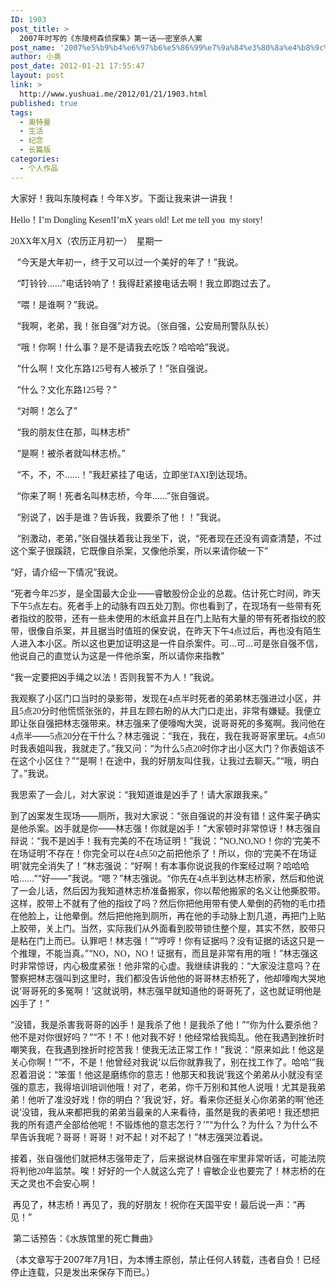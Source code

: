 ```yaml
---
ID: 1903
post_title: >
  2007年时写的《东陵柯森侦探集》第一话——密室杀人案
post_name: '2007%e5%b9%b4%e6%97%b6%e5%86%99%e7%9a%84%e3%80%8a%e4%b8%9c%e9%99%b5%e6%9f%af%e6%a3%ae%e4%be%a6%e6%8e%a2%e9%9b%86%e3%80%8b%e7%ac%ac%e4%b8%80%e8%af%9d-%e5%af%86%e5%ae%a4%e6%9d%80'
author: 小奥
post_date: 2012-01-21 17:55:47
layout: post
link: >
  http://www.yushuai.me/2012/01/21/1903.html
published: true
tags:
  - 奥特曼
  - 生活
  - 纪念
  - 长篇版
categories:
  - 个人作品
---
```

大家好！我叫东陵柯森！今年<span style="font-family: Calibri;">X</span>岁。下面让我来讲一讲我！

<span style="font-family: Calibri;">Hello</span>！<span style="font-family: Calibri;">I’m Dongling Kesen!I’mX years old! Let me tell you  my story!</span>

<span style="font-family: Calibri;">20XX</span>年<span style="font-family: Calibri;">X</span>月<span style="font-family: Calibri;">X</span>（农历正月初一）<span style="font-family: Calibri;">  </span>星期一

<span style="font-family: Calibri;">   </span>“今天是大年初一，终于又可以过一个美好的年了！”我说。

<span style="font-family: Calibri;">   </span>“叮铃铃……”电话铃响了！我得赶紧接电话去啊！我立即跑过去了。

<span style="font-family: Calibri;">   </span>“喂！是谁啊？”我说。

<span style="font-family: Calibri;">   </span>“我啊，老弟，我！张自强”对方说。（张自强，公安局刑警队队长）<!--more-->

<span style="font-family: Calibri;">   </span>“哦！你啊！什么事？是不是请我去吃饭？哈哈哈”我说。

<span style="font-family: Calibri;">   </span>“什么啊！文化东路<span style="font-family: Calibri;">125</span>号有人被杀了！”张自强说。

<span style="font-family: Calibri;">   </span>“什么？文化东路<span style="font-family: Calibri;">125</span>号？”

<span style="font-family: Calibri;">   </span>“对啊！怎么了”

<span style="font-family: Calibri;">   </span>“我的朋友住在那，叫林志桥”

<span style="font-family: Calibri;">   </span>“是啊！被杀者就叫林志桥。”

<span style="font-family: Calibri;">   </span>“不，不，不……！”我赶紧挂了电话，立即坐<span style="font-family: Calibri;">TAXI</span>到达现场。

<span style="font-family: Calibri;">   </span>“你来了啊！死者名叫林志桥，今年……”张自强说。

<span style="font-family: Calibri;">   </span>“别说了，凶手是谁？告诉我，我要杀了他！！”我说。

<span style="font-family: Calibri;">   </span>“别激动，老弟，”张自强扶着我让我坐下，说，“死者现在还没有调查清楚，不过这个案子很蹊跷，它既像自杀案，又像他杀案，所以来请你破一下”

“好，请介绍一下情况”我说。

“死者今年<span style="font-family: Calibri;">25</span>岁，是全国最大企业——睿敏股份企业的总裁。估计死亡时间，昨天下午<span style="font-family: Calibri;">5</span>点左右。死者手上的动脉有四五处刀割。你也看到了，在现场有一些带有死者指纹的胶带，还有一些未使用的木纸盒并且在门上贴有大量的带有死者指纹的胶带，很像自杀案，并且据当时值班的保安说，在昨天下午<span style="font-family: Calibri;">4</span>点过后，再也没有陌生人进入本小区。所以这也更加证明这是一件自杀案件。可…可…可是张自强不信，他说自己的直觉认为这是一件他杀案，所以请你来指教”

“我一定要把凶手绳之以法！否则我誓不为人！”我说。

我观察了小区门口当时的录影带，发现在<span style="font-family: Calibri;">4</span>点半时死者的弟弟林志强进过小区，并且<span style="font-family: Calibri;">5</span>点<span style="font-family: Calibri;">20</span>分时他慌慌张张的，并且左顾右盼的从大门口走出，非常有嫌疑。我便立即让张自强把林志强带来。林志强来了便嚎啕大哭，说哥哥死的多冤啊。我问他在<span style="font-family: Calibri;">4</span>点半——<span style="font-family: Calibri;">5</span>点<span style="font-family: Calibri;">20</span>分在干什么？林志强说：“我在，我在，我在我哥哥家里玩。<span style="font-family: Calibri;">4</span>点<span style="font-family: Calibri;">50</span>时我表姐叫我，我就走了。”我又问：“为什么<span style="font-family: Calibri;">5</span>点<span style="font-family: Calibri;">20</span>时你才出小区大门？你表姐该不在这个小区住？”“是啊！在途中，我的好朋友叫住我，让我过去聊天。”“哦，明白了。”我说。

我思索了一会儿，对大家说：“我知道谁是凶手了！请大家跟我来。”

到了凶案发生现场——厕所，我对大家说：“张自强说的并没有错！这件案子确实是他杀案。凶手就是你——林志强！你就是凶手！”大家顿时非常惊讶！林志强自辩说：“我不是凶手！我有完美的不在场证明！”我说：“<span style="font-family: Calibri;">NO,NO,NO</span>！你的‘完美不在场证明’不存在！你完全可以在<span style="font-family: Calibri;">4</span>点<span style="font-family: Calibri;">50</span>之前把他杀了！所以，你的‘完美不在场证明’就完全消失了！”林志强说：“好啊！有本事你说说我的作案经过啊？哈哈哈哈……”“好——”我说。“嗯？”林志强说。“你先在<span style="font-family: Calibri;">4</span>点半到达林志桥家，然后和他说了一会儿话，然后因为我知道林志桥准备搬家，你以帮他搬家的名义让他撕胶带。这样，胶带上不就有了他的指纹了吗？然后你把他用带有使人晕倒的药物的毛巾捂在他脸上，让他晕倒。然后把他拖到厕所，再在他的手动脉上割几道，再把门上贴上胶带，关上门。当然，实际我们从外面看到胶带锁住整个屋，其实不然，胶带只是粘在门上而已。认罪吧！林志强！”“哼哼！你有证据吗？没有证据的话这只是一个推理，不能当真。”“<span style="font-family: Calibri;">NO</span>，<span style="font-family: Calibri;">NO</span>，<span style="font-family: Calibri;">NO</span>！证据有，而且是非常有用的哦！”林志强这时非常惊讶，内心极度紧张！他非常的心虚。我继续讲我的：“大家没注意吗？在警察把林志强叫到这里时，我们都没告诉他他的哥哥林志桥死了，他却嚎啕大哭地说‘哥哥死的多冤啊！’这就说明，林志强早就知道他的哥哥死了，这也就证明他是凶手了！”

“没错，我是杀害我哥哥的凶手！是我杀了他！是我杀了他！”“你为什么要杀他？他不是对你很好吗？”“不！不！他对我不好！他经常给我捣乱。他在我遇到挫折时嘲笑我，在我遇到挫折时挖苦我！使我无法正常工作！”我说：“原来如此！他这是关心你啊！”“不，不是！他曾经对我说‘以后你就靠我了，别在找工作了。哈哈’”我忍着泪说：“笨蛋！他这是磨练你的意志！他那天和我说‘我这个弟弟从小就没有坚强的意志，我得培训培训他哦！对了，老弟，你千万别和其他人说哦！尤其是我弟弟！他听了准没好戏！你的明白？’我说‘好，好。看来你还挺关心你弟弟的啊’他还说‘没错，我从来都把我的弟弟当最亲的人来看待，虽然是我的表弟吧！我还想把我的所有遗产全部给他呢！不锻炼他的意志怎行？’”“为什么？为什么？为什么不早告诉我呢？哥哥！哥哥！对不起！对不起了！”林志强哭泣着说。

接着，张自强他们就把林志强带走了，后来据说林自强在牢里非常听话，可能法院将判他<span style="font-family: Calibri;">20</span>年监禁。唉！好好的一个人就这么完了！睿敏企业也要完了！林志桥的在天之灵也不会安心啊！

<span style="font-family: Calibri;"> </span>再见了，林志桥！再见了，我的好朋友！祝你在天国平安！最后说一声：“再见！”

 第二话预告：《水族馆里的死亡舞曲》

（本文章写于2007年7月1日，为本博主原创，禁止任何人转载，违者自负！已经停止连载，只是发出来保存下而已。）